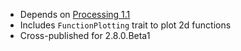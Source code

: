 * Depends on [Processing 1.1][rev]
* Includes `FunctionPlotting` trait to plot 2d functions
* Cross-published for 2.8.0.Beta1

[rev]: http://processing.org/download/revisions.txt
